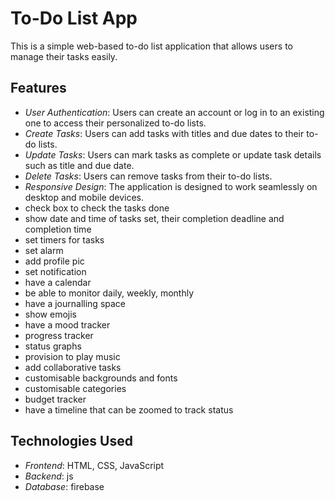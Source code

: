 # To-Do List App

This is a simple web-based to-do list application that allows users to manage their tasks easily.

## Features

- *User Authentication*: Users can create an account or log in to an existing one to access their personalized to-do lists.
- *Create Tasks*: Users can add tasks with titles and due dates to their to-do lists.
- *Update Tasks*: Users can mark tasks as complete or update task details such as title and due date.
- *Delete Tasks*: Users can remove tasks from their to-do lists.
- *Responsive Design*: The application is designed to work seamlessly on desktop and mobile devices.
- check box to check the tasks done
- show date and time of tasks set, their completion deadline and completion time
- set timers for tasks
- set alarm
- add profile pic
- set notification
- have a calendar
- be able to monitor daily, weekly, monthly
- have a journalling space
- show emojis
- have a mood tracker
- progress tracker
- status graphs
- provision to play music
- add collaborative tasks
- customisable backgrounds and fonts
- customisable categories
- budget tracker
- have a timeline that can be zoomed to track status

## Technologies Used

- *Frontend*: HTML, CSS, JavaScript
- *Backend*: js
- *Database*: firebase
